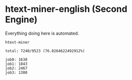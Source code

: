 # htext-miner-english (Second Engine)

Everything doing here is automated.

```
htext-miner

total: 7240/9523 (76.0264622492912%)

job0: 1630
job1: 1843
job2: 2467
job3: 1300
```